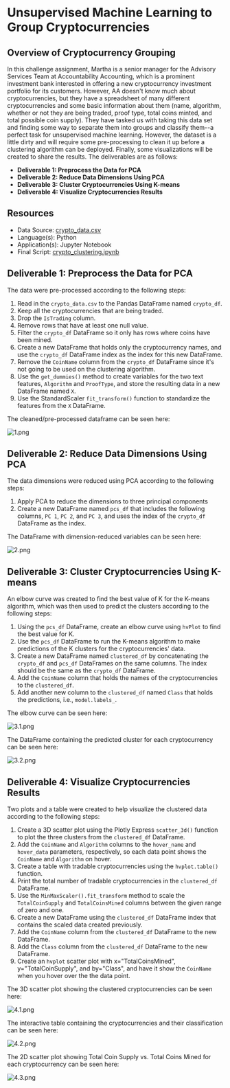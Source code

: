 # Unsupervised Machine Learning to Group Cryptocurrencies

## Overview of Cryptocurrency Grouping
In this challenge assignment, Martha is a senior manager for the Advisory Services Team at Accountability Accounting, which is a prominent investment bank interested in offering a new cryptocurrency investment portfolio for its customers. However, AA doesn't know much about cryptocurrencies, but they have a spreadsheet of many different cryptocurrencies and some basic information about them (name, algorithm, whether or not they are being traded, proof type, total coins minted, and total possible coin supply). They have tasked us with taking this data set and finding some way to separate them into groups and classify them--a perfect task for unsupervised machine learning. However, the dataset is a little dirty and will require some pre-processing to clean it up before a clustering algorithm can be deployed. Finally, some visualizations will be created to share the results. The deliverables are as follows:

- **Deliverable 1: Preprocess the Data for PCA** 
- **Deliverable 2: Reduce Data Dimensions Using PCA** 
- **Deliverable 3: Cluster Cryptocurrencies Using K-means**
- **Deliverable 4: Visualize Cryptocurrencies Results**

## Resources
- Data Source: [crypto_data.csv](data/crypto_data.csv)
- Language(s): Python
- Application(s): Jupyter Notebook
- Final Script: [crypto_clustering.ipynb](crypto_clustering.ipynb)

## Deliverable 1: Preprocess the Data for PCA
The data were pre-processed according to the following steps:

1. Read in the `crypto_data.csv` to the Pandas DataFrame named `crypto_df`.
2. Keep all the cryptocurrencies that are being traded.
3. Drop the `IsTrading` column.
4. Remove rows that have at least one null value.
5. Filter the `crypto_df` DataFrame so it only has rows where coins have been mined.
6. Create a new DataFrame that holds only the cryptocurrency names, and use the `crypto_df` DataFrame index as the index for this new DataFrame.
7. Remove the `CoinName` column from the `crypto_df` DataFrame since it's not going to be used on the clustering algorithm.
8. Use the `get_dummies()` method to create variables for the two text features, `Algorithm` and `ProofType`, and store the resulting data in a new DataFrame named `X`.
9. Use the StandardScaler `fit_transform()` function to standardize the features from the `X` DataFrame.

The cleaned/pre-processed dataframe can be seen here:

![1.png](images/1.png)


## Deliverable 2: Reduce Data Dimensions Using PCA
The data dimensions were reduced using PCA according to the following steps:

1. Apply PCA to reduce the dimensions to three principal components
2. Create a new DataFrame named `pcs_df` that includes the following columns, `PC 1`, `PC 2`, and `PC 3`, and uses the index of the `crypto_df` DataFrame as the index.

The DataFrame with dimension-reduced variables can be seen here:

![2.png](images/2.png)

## Deliverable 3: Cluster Cryptocurrencies Using K-means
An elbow curve was created to find the best value of K for the K-means algorithm, which was then used to predict the clusters according to the following steps:

1. Using the `pcs_df` DataFrame, create an elbow curve using `hvPlot` to find the best value for K.
2. Use the `pcs_df` DataFrame to run the K-means algorithm to make predictions of the K clusters for the cryptocurrencies' data.
3. Create a new DataFrame named `clustered_df` by concatenating the `crypto_df` and `pcs_df` DataFrames on the same columns. The index should be the same as the `crypto_df` DataFrame.
4. Add the `CoinName` column that holds the names of the cryptocurrencies to the `clustered_df`.
5. Add another new column to the `clustered_df` named `Class` that holds the predictions, i.e., `model.labels_`.

The elbow curve can be seen here:

![3.1.png](images/3.1.png)

The DataFrame containing the predicted cluster for each cryptocurrency can be seen here:

![3.2.png](images/3.2.png)

## Deliverable 4: Visualize Cryptocurrencies Results
Two plots and a table were created to help visualize the clustered data according to the following steps:

1. Create a 3D scatter plot using the Plotly Express `scatter_3d()` function to plot the three clusters from the `clustered_df` DataFrame.
2. Add the `CoinName` and `Algorithm` columns to the `hover_name` and `hover_data` parameters, respectively, so each data point shows the `CoinName` and `Algorithm` on hover.
3. Create a table with tradable cryptocurrencies using the `hvplot.table()` function.
4. Print the total number of tradable cryptocurrencies in the `clustered_df` DataFrame.
5. Use the `MinMaxScaler().fit_transform` method to scale the `TotalCoinSupply` and `TotalCoinsMined` columns between the given range of zero and one.
6. Create a new DataFrame using the `clustered_df` DataFrame index that contains the scaled data created previously.
7. Add the `CoinName` column from the `clustered_df` DataFrame to the new DataFrame.
8. Add the `Class` column from the `clustered_df` DataFrame to the new DataFrame.
9. Create an `hvplot` scatter plot with x="TotalCoinsMined", y="TotalCoinSupply", and by="Class", and have it show the `CoinName` when you hover over the the data point.

The 3D scatter plot showing the clustered cryptocurrencies can be seen here:

![4.1.png](images/4.1.png)

The interactive table containing the cryptocurrencies and their classification can be seen here:

![4.2.png](images/4.2.png)

The 2D scatter plot showing Total Coin Supply vs. Total Coins Mined for each cryptocurrency can be seen here:

![4.3.png](images/4.3.png)